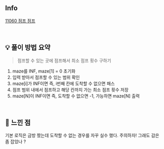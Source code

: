 ## Info

[11060 점프 점프](https://www.acmicpc.net/problem/11060)

<br>

## 💡 풀이 방법 요약

> 점프할 수 있는 곳에 점프해서 최소 점프 횟수 구하기

1. maze를 INF, maze[1] = 0 초기화
2. 입력 받아서 점프할 수 있는 범위 확인
3. maze[i]가 INF이면 즉, i번째 칸에 도착할 수 없으면 패스
4. 점프 범위 내에서 점프하고 해당 칸까지 가는 최소 점프 횟수 저장
5. maze[N]이 INF이면 즉, 도착할 수 없으면 -1, 가능하면 maze[N] 출력

<br>

## 🙂 느낀 점
기본 로직은 금방 짰는데 도착할 수 없는 경우를 자꾸 실수 했다. 주의하자! 그래도 감은 좀 잡았나 ?